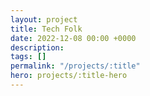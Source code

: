 ```yaml
---
layout: project
title: Tech Folk
date: 2022-12-08 00:00 +0000
description:
tags: []
permalink: "/projects/:title"
hero: projects/:title-hero
---
```

